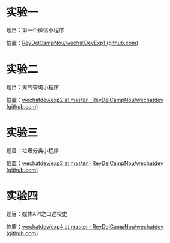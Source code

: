# 实验一

题目：第一个微信小程序

位置：[ReyDelCampNou/wechatDevExp1 (github.com)](https://github.com/ReyDelCampNou/wechatDevExp1)

# 实验二

题目：天气查询小程序

位置：[wechatdev/exp2 at master · ReyDelCampNou/wechatdev (github.com)](https://github.com/ReyDelCampNou/wechatdev/tree/master/exp2)

# 实验三

题目：垃圾分类小程序

位置：[wechatdev/exp3 at master · ReyDelCampNou/wechatdev (github.com)](https://github.com/ReyDelCampNou/wechatdev/tree/master/exp3)

# 实验四

题目：媒体API之口述校史

位置：[wechatdev/exp4 at master · ReyDelCampNou/wechatdev (github.com)](https://github.com/ReyDelCampNou/wechatdev/tree/master/exp4)




